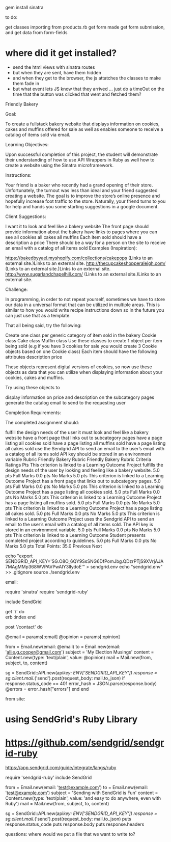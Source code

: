 gem install sinatra

to do:

get classes importing from products.rb
get form made
get form submission, and get data from form-fields

# where did it get installed?

* send the html views with sinatra routes
* but when they are sent, have them hidden
* and when they get to the browser, the js attatches the classes to make them fade in
* but what event lets JS know that they arrived ... just do a timeOut on the time that the button was clicked that went and fetched them?

Friendly Bakery

Goal:

To create a fullstack bakery website that displays information on cookies, cakes and muffins offered for sale as well as enables someone to receive a catalog of items sold via email.

Learning Objectives:

Upon successful completion of this project, the student will demonstrate their understanding of how to use API Wrappers in Ruby as well how to create a website using the Sinatra microframework.

Instructions:

Your friend is a baker who recently had a grand opening of their store. Unfortunately, the turnout was less than ideal and your friend suggested creating a website. The goal is to improve the store’s online presence and hopefully increase foot traffic to the store. Naturally, your friend turns to you for help and hands you some starting suggestions in a google document.

Client Suggestions:

I want it to look and feel like a bakery website
The front page should
provide information about the bakery
have links to pages where you can see
all cookies
all cakes
all muffins
Each item sold should have
a description
a price
There should be a way for a person on the site to receive an email with a catalog of all items sold
Examples (Inspiration):

https://bakedbyyael.myshopify.com/collections/cakepops (Links to an external site.)Links to an external site.
http://thecupcakeshopperaleigh.com/ (Links to an external site.)Links to an external site.
http://www.sugarlandchapelhill.com/ (Links to an external site.)Links to an external site.

Challenge:

In programming, in order to not repeat yourself, sometimes we have to store our data in a universal format that can be utilized in multiple areas. This is similar to how you would write recipe instructions down so in the future you can just use that as a template.

That all being said, try the following:

Create one class per generic category of item sold in the bakery
Cookie class
Cake class
Muffin class
Use these classes to create 1 object per item being sold (e.g if you have 3 cookies for sale you would create 3 Cookie objects based on one Cookie class)
Each item should have the following attributes
description
price

These objects represent digital versions of cookies, so now use these objects as data that you can utilize when displaying information about your cookies, cakes and muffins.

Try using these objects to

display information on price and description on the subcategory pages
generate the catalog email to send to the requesting user

Completion Requirements:

The completed assignment should:

fulfill the design needs of the user
it must look and feel like a bakery website
have a front page that links out to subcategory pages
have a page listing all cookies sold
have a page listing all muffins sold
have a page listing all cakes sold
use the Sendgrid API to send an email to the user’s email with a catalog of all items sold
API key should be stored in an environment variable
Rubric
Friendly Bakery Rubric
Friendly Bakery Rubric
Criteria Ratings Pts
This criterion is linked to a Learning Outcome Project fulfills the design needs of the user by looking and feeling like a bakery website.
5.0 pts
Full Marks
0.0 pts
No Marks
5.0 pts
This criterion is linked to a Learning Outcome Project has a front page that links out to subcategory pages.
5.0 pts
Full Marks
0.0 pts
No Marks
5.0 pts
This criterion is linked to a Learning Outcome Project has a page listing all cookies sold.
5.0 pts
Full Marks
0.0 pts
No Marks
5.0 pts
This criterion is linked to a Learning Outcome Project has a page listing all muffins sold.
5.0 pts
Full Marks
0.0 pts
No Marks
5.0 pts
This criterion is linked to a Learning Outcome Project has a page listing all cakes sold.
5.0 pts
Full Marks
0.0 pts
No Marks
5.0 pts
This criterion is linked to a Learning Outcome Project uses the Sendgrid API to send an email to the user’s email with a catalog of all items sold. The API key is stored in an environment variable.
5.0 pts
Full Marks
0.0 pts
No Marks
5.0 pts
This criterion is linked to a Learning Outcome Student presents completed project according to guidelines.
5.0 pts
Full Marks
0.0 pts
No Marks
5.0 pts
Total Points: 35.0
Previous Next

echo "export SENDGRID_API_KEY='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'" > sendgrid.env
echo "sendgrid.env" >> .gitignore
source ./sendgrid.env

email:

require 'sinatra'
require 'sendgrid-ruby'

include SendGrid

get '/' do  
 erb :index
end

post '/contact' do

@email = params[:email]
@opinion = params[:opinion]

from = Email.new(email: @email)
to = Email.new(email: 'allie.g.cooper@gmail.com')
subject = 'My Election Musings'
content = Content.new(type: 'text/plain', value: @opinion)
mail = Mail.new(from, subject, to, content)

sg = SendGrid::API.new(api*key: ENV['SENDGRID_API_KEY'])
response = sg.client.mail.*('send').post(request_body: mail.to_json)
if response.status_code == 401
error_hash = JSON.parse(response.body)
@errors = error_hash["errors"]
end
end

from site:

# using SendGrid's Ruby Library

# https://github.com/sendgrid/sendgrid-ruby

https://app.sendgrid.com/guide/integrate/langs/ruby

require 'sendgrid-ruby'
include SendGrid

from = Email.new(email: 'test@example.com')
to = Email.new(email: 'test@example.com')
subject = 'Sending with SendGrid is Fun'
content = Content.new(type: 'text/plain', value: 'and easy to do anywhere, even with Ruby')
mail = Mail.new(from, subject, to, content)

sg = SendGrid::API.new(api*key: ENV['SENDGRID_API_KEY'])
response = sg.client.mail.*('send').post(request_body: mail.to_json)
puts response.status_code
puts response.body
puts response.headers

questions: where would we put a file that we want to write to?
